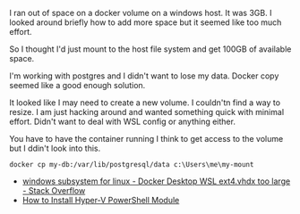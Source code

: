 I ran out of space on a docker volume on a windows host. It was 3GB. I looked around briefly how to add more space but it seemed like too much effort.

So I thought I'd just mount to the host file system and get 100GB of available space. 

I'm working with postgres and I didn't want to lose my data. Docker copy seemed like a good enough solution.

It looked like I may need to create a new volume. I couldn'tn find a way to resize. I am just hacking around and wanted something quick with minimal effort. Didn't want to deal with WSL config or anything either.

You have to have the container running I think to get access to the volume but I ddin't look into this.

`docker cp my-db:/var/lib/postgresql/data c:\Users\me\my-mount`




* [windows subsystem for linux - Docker Desktop WSL ext4.vhdx too large - Stack Overflow](https://stackoverflow.com/questions/70946140/docker-desktop-wsl-ext4-vhdx-too-large)
* [How to Install Hyper-V PowerShell Module](https://www.altaro.com/hyper-v/install-hyper-v-powershell-module/)